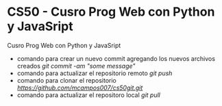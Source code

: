 # CS50 - Cusro Prog Web con Python y JavaSript

Cusro Prog Web con Python y JavaSript

- comando para crear un nuevo commit agregando los nuevos archivos creados _git commit -am "some message"_
- comando para actualizar el repositorio remoto _git push_
- comando para clonar el repositorio *https://github.com/mcampos007/cs50git.git*
- comando para actualizar el repositoro local _git pull_
